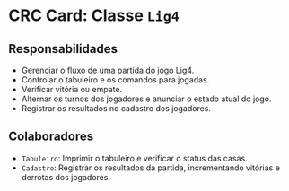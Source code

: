 # CRC Card: Classe `Lig4`

## Responsabilidades
- Gerenciar o fluxo de uma partida do jogo Lig4.
- Controlar o tabuleiro e os comandos para jogadas.
- Verificar vitória ou empate.
- Alternar os turnos dos jogadores e anunciar o estado atual do jogo.
- Registrar os resultados no cadastro dos jogadores.

## Colaboradores
- `Tabuleiro`: Imprimir o tabuleiro e verificar o status das casas.
- `Cadastro`: Registrar os resultados da partida, incrementando vitórias e derrotas dos jogadores.